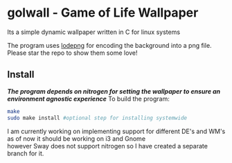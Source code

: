 # golwall - Game of Life Wallpaper
Its a simple dynamic wallpaper written in C for linux systems

The program uses [lodepng](https://github.com/lvandeve/lodepng) for encoding the background into a png file.  
Please star the repo to show them some love!

## Install 
***The program depends on nitrogen for setting the wallpaper to ensure an environment agnostic experience***
To build the program:
```bash
make
sudo make install #optional step for installing systemwide
```
I am currently working on implementing support for different DE's and WM's as of now it should be working on i3 and Gnome  
however Sway does not support nitrogen so I have created a separate branch for it.
